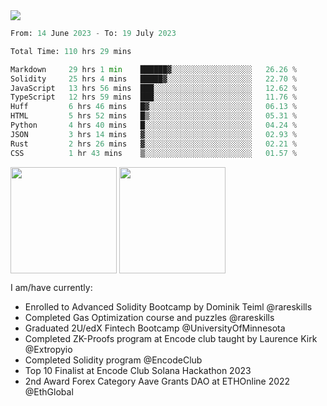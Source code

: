 <div align="left">
<div/> 

<img src="https://wakatime.com/badge/user/39656be6-a34f-44a0-8412-8ef48d72ffb1.svg" />
  
<!--START_SECTION:waka-->

```python
From: 14 June 2023 - To: 19 July 2023

Total Time: 110 hrs 29 mins

Markdown     29 hrs 1 min    ██████▓░░░░░░░░░░░░░░░░░░   26.26 %
Solidity     25 hrs 4 mins   █████▓░░░░░░░░░░░░░░░░░░░   22.70 %
JavaScript   13 hrs 56 mins  ███░░░░░░░░░░░░░░░░░░░░░░   12.62 %
TypeScript   12 hrs 59 mins  ███░░░░░░░░░░░░░░░░░░░░░░   11.76 %
Huff         6 hrs 46 mins   █▓░░░░░░░░░░░░░░░░░░░░░░░   06.13 %
HTML         5 hrs 52 mins   █▒░░░░░░░░░░░░░░░░░░░░░░░   05.31 %
Python       4 hrs 40 mins   █░░░░░░░░░░░░░░░░░░░░░░░░   04.24 %
JSON         3 hrs 14 mins   ▓░░░░░░░░░░░░░░░░░░░░░░░░   02.93 %
Rust         2 hrs 26 mins   ▓░░░░░░░░░░░░░░░░░░░░░░░░   02.21 %
CSS          1 hr 43 mins    ▒░░░░░░░░░░░░░░░░░░░░░░░░   01.57 %
```

<!--END_SECTION:waka-->
  
<img align="center" height="170" src="https://github-readme-stats-sigma-five.vercel.app/api?username=mmsaki&show_icons=true&bg_color=00000000"/>
<img align="center" height="170" src="https://github-readme-stats-sigma-five.vercel.app/api/top-langs/?username=mmsaki&count_private=true&layout=compact&langs_count=8&hide=jupyter%20notebook"/>
 
<br>
 
I am/have currently:
- Enrolled to Advanced Solidity Bootcamp by Dominik Teiml @rareskills
- Completed Gas Optimization course and puzzles @rareskills
- Graduated 2U/edX Fintech Bootcamp @UniversityOfMinnesota
- Completed ZK-Proofs program at Encode club taught by Laurence Kirk @Extropyio
- Completed Solidity program @EncodeClub
- Top 10 Finalist at Encode Club Solana Hackathon 2023
- 2nd Award Forex Category Aave Grants DAO at ETHOnline 2022 @EthGlobal
